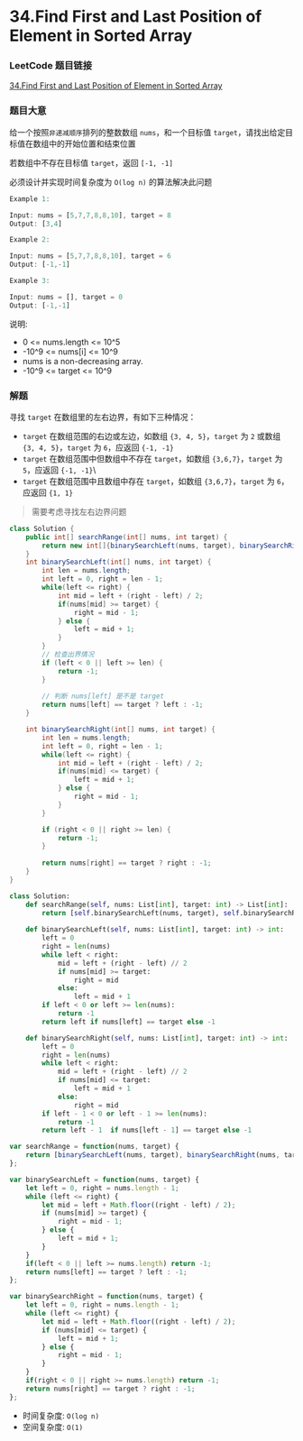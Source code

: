 # 34.Find First and Last Position of Element in Sorted Array

### LeetCode 题目链接

[34.Find First and Last Position of Element in Sorted Array](https://leetcode.com/problems/find-first-and-last-position-of-element-in-sorted-array/)

### 题目大意

给一个按照`非递减顺序`排列的整数数组 `nums`，和一个目标值 `target`，请找出给定目标值在数组中的开始位置和结束位置

若数组中不存在目标值 `target`，返回 `[-1, -1]`

必须设计并实现时间复杂度为 `O(log n)` 的算法解决此问题

```js
Example 1:

Input: nums = [5,7,7,8,8,10], target = 8
Output: [3,4]

Example 2:

Input: nums = [5,7,7,8,8,10], target = 6
Output: [-1,-1]

Example 3:

Input: nums = [], target = 0
Output: [-1,-1]
```

说明:
- 0 <= nums.length <= 10^5
- -10^9 <= nums[i] <= 10^9
- nums is a non-decreasing array.
- -10^9 <= target <= 10^9

### 解题

寻找 `target` 在数组里的左右边界，有如下三种情况：  
- `target` 在数组范围的右边或左边，如数组 `{3, 4, 5}`，`target` 为 `2` 或数组 `{3, 4, 5}`，`target` 为 `6`，应返回 `{-1, -1}`
- `target` 在数组范围中但数组中不存在 `target`，如数组 `{3,6,7}`，`target` 为 `5`，应返回 `{-1, -1}`\
- `target` 在数组范围中且数组中存在 `target`，如数组 `{3,6,7}`，`target` 为 `6`，应返回 `{1, 1}`
  
> 需要考虑寻找左右边界问题  

```java
class Solution {
    public int[] searchRange(int[] nums, int target) {
        return new int[]{binarySearchLeft(nums, target), binarySearchRight(nums, target)};
    }
    int binarySearchLeft(int[] nums, int target) {
        int len = nums.length;
        int left = 0, right = len - 1;
        while(left <= right) {
            int mid = left + (right - left) / 2;
            if(nums[mid] >= target) {
                right = mid - 1;
            } else {
                left = mid + 1;
            }
        }
        // 检查出界情况
        if (left < 0 || left >= len) {
            return -1;
        }
    
        // 判断 nums[left] 是不是 target
        return nums[left] == target ? left : -1;
    }

    int binarySearchRight(int[] nums, int target) {
        int len = nums.length;
        int left = 0, right = len - 1;
        while(left <= right) {
            int mid = left + (right - left) / 2;
            if(nums[mid] <= target) {
                left = mid + 1;
            } else {
                right = mid - 1;
            }
        }

        if (right < 0 || right >= len) {
            return -1;
        }
    
        return nums[right] == target ? right : -1;
    }
}
```
```python
class Solution:
    def searchRange(self, nums: List[int], target: int) -> List[int]:
        return [self.binarySearchLeft(nums, target), self.binarySearchRight(nums, target)]
    
    def binarySearchLeft(self, nums: List[int], target: int) -> int:
        left = 0
        right = len(nums)
        while left < right:
            mid = left + (right - left) // 2
            if nums[mid] >= target:
                right = mid
            else:
                left = mid + 1
        if left < 0 or left >= len(nums):
            return -1
        return left if nums[left] == target else -1

    def binarySearchRight(self, nums: List[int], target: int) -> int:
        left = 0
        right = len(nums)
        while left < right:
            mid = left + (right - left) // 2
            if nums[mid] <= target:
                left = mid + 1
            else:
                right = mid
        if left - 1 < 0 or left - 1 >= len(nums):
            return -1
        return left - 1  if nums[left - 1] == target else -1
```
```js
var searchRange = function(nums, target) {
    return [binarySearchLeft(nums, target), binarySearchRight(nums, target)];
};

var binarySearchLeft = function(nums, target) {
    let left = 0, right = nums.length - 1;
    while (left <= right) {
        let mid = left + Math.floor((right - left) / 2);
        if (nums[mid] >= target) {
            right = mid - 1;
        } else {
            left = mid + 1;
        }
    }
    if(left < 0 || left >= nums.length) return -1;
    return nums[left] == target ? left : -1;
};

var binarySearchRight = function(nums, target) {
    let left = 0, right = nums.length - 1;
    while (left <= right) {
        let mid = left + Math.floor((right - left) / 2);
        if (nums[mid] <= target) {
            left = mid + 1;
        } else {
            right = mid - 1;
        }
    }
    if(right < 0 || right >= nums.length) return -1;
    return nums[right] == target ? right : -1;
};
```
- 时间复杂度: `O(log n)`
- 空间复杂度: `O(1)`